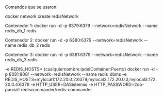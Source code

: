 Comandos que se usaron:


docker network create redisNetwork

                             
Contenedor 1: docker run -d -p 6379:6379 --network=redisNetwork --name redis_db_1 redis

Contenedor 2: docker run -d -p 6380:6379 --network=redisNetwork --name redis_db_2 redis

Contenedor 3: docker run -d -p 6381:6379 --network=redisNetwork --name redis_db_3 redis

 -e REDIS_HOSTS= {cualquiernombre:ipdelContainer:Puerto}
docker run -d -p 8081:8081 --network=redisNetwork --name redis_dbms -e REDIS_HOSTS=mylocal1:172.20.0.2:6379,mylocal2:172.20.0.3,mylocal3:172.20.0.4:6379 -e HTTP_USER=DASistemas -e HTTP_PASSWORD=2do-parcial! rediscommander/redis-commander 


